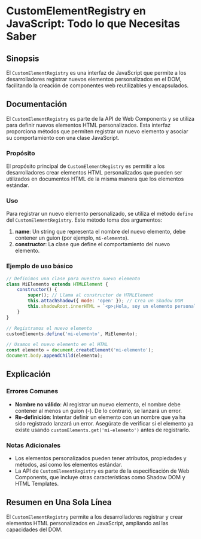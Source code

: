 <!--
Meta Description: # CustomElementRegistry en JavaScript: Todo lo que Necesitas Saber ## Sinopsis El `CustomElementRegistry` es una interfaz de JavaScript que permite a ...
Meta Keywords: elemento, que, nuevo, customelementregistry, elementos
-->

# CustomElementRegistry en JavaScript: Todo lo que Necesitas Saber

## Sinopsis
El `CustomElementRegistry` es una interfaz de JavaScript que permite a los desarrolladores registrar nuevos elementos personalizados en el DOM, facilitando la creación de componentes web reutilizables y encapsulados.

## Documentación
El `CustomElementRegistry` es parte de la API de Web Components y se utiliza para definir nuevos elementos HTML personalizados. Esta interfaz proporciona métodos que permiten registrar un nuevo elemento y asociar su comportamiento con una clase JavaScript.

### Propósito
El propósito principal de `CustomElementRegistry` es permitir a los desarrolladores crear elementos HTML personalizados que pueden ser utilizados en documentos HTML de la misma manera que los elementos estándar.

### Uso
Para registrar un nuevo elemento personalizado, se utiliza el método `define` del `CustomElementRegistry`. Este método toma dos argumentos:
1. **name**: Un string que representa el nombre del nuevo elemento, debe contener un guion (por ejemplo, `mi-elemento`).
2. **constructor**: La clase que define el comportamiento del nuevo elemento.

### Ejemplo de uso básico
```javascript
// Definimos una clase para nuestro nuevo elemento
class MiElemento extends HTMLElement {
    constructor() {
        super(); // Llama al constructor de HTMLElement
        this.attachShadow({ mode: 'open' }); // Crea un Shadow DOM
        this.shadowRoot.innerHTML = `<p>¡Hola, soy un elemento personalizado!</p>`;
    }
}

// Registramos el nuevo elemento
customElements.define('mi-elemento', MiElemento);

// Usamos el nuevo elemento en el HTML
const elemento = document.createElement('mi-elemento');
document.body.appendChild(elemento);
```

## Explicación
### Errores Comunes
- **Nombre no válido**: Al registrar un nuevo elemento, el nombre debe contener al menos un guion (-). De lo contrario, se lanzará un error.
- **Re-definición**: Intentar definir un elemento con un nombre que ya ha sido registrado lanzará un error. Asegúrate de verificar si el elemento ya existe usando `customElements.get('mi-elemento')` antes de registrarlo.

### Notas Adicionales
- Los elementos personalizados pueden tener atributos, propiedades y métodos, así como los elementos estándar.
- La API de `CustomElementRegistry` es parte de la especificación de Web Components, que incluye otras características como Shadow DOM y HTML Templates.

## Resumen en Una Sola Línea
El `CustomElementRegistry` permite a los desarrolladores registrar y crear elementos HTML personalizados en JavaScript, ampliando así las capacidades del DOM.